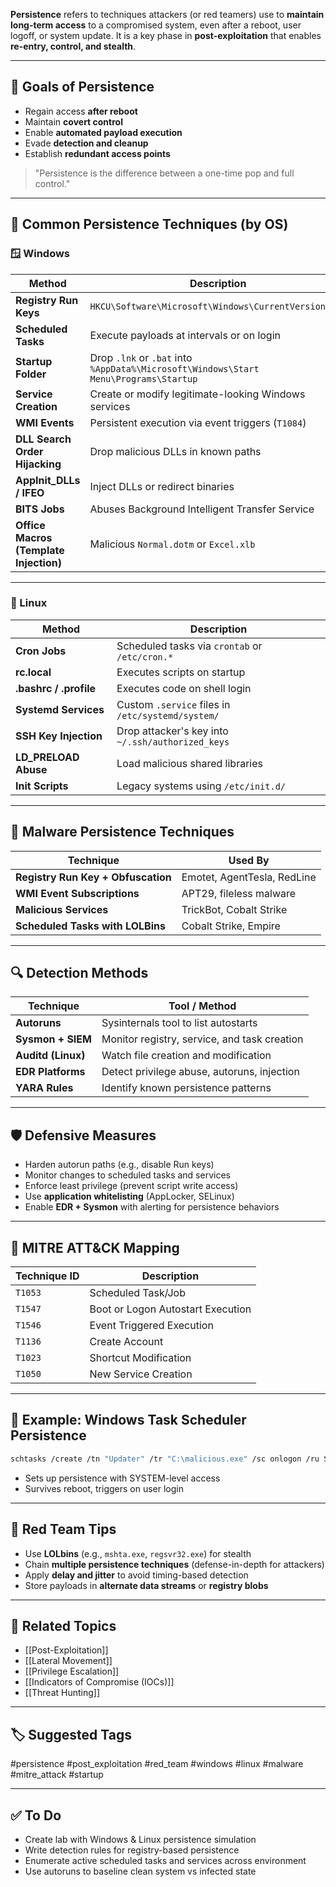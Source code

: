 **Persistence** refers to techniques attackers (or red teamers) use to **maintain long-term access** to a compromised system, even after a reboot, user logoff, or system update. It is a key phase in **post-exploitation** that enables **re-entry, control, and stealth**.

---

## 🎯 Goals of Persistence

- Regain access **after reboot**
- Maintain **covert control**
- Enable **automated payload execution**
- Evade **detection and cleanup**
- Establish **redundant access points**

> "Persistence is the difference between a one-time pop and full control."

---

## 🧱 Common Persistence Techniques (by OS)

### 🪟 Windows

| Method                  | Description                                              |
|-------------------------|----------------------------------------------------------|
| **Registry Run Keys**   | `HKCU\Software\Microsoft\Windows\CurrentVersion\Run`     |
| **Scheduled Tasks**     | Execute payloads at intervals or on login                |
| **Startup Folder**      | Drop `.lnk` or `.bat` into `%AppData%\Microsoft\Windows\Start Menu\Programs\Startup` |
| **Service Creation**    | Create or modify legitimate-looking Windows services     |
| **WMI Events**          | Persistent execution via event triggers (`T1084`)        |
| **DLL Search Order Hijacking** | Drop malicious DLLs in known paths               |
| **AppInit_DLLs / IFEO** | Inject DLLs or redirect binaries                        |
| **BITS Jobs**           | Abuses Background Intelligent Transfer Service           |
| **Office Macros (Template Injection)** | Malicious `Normal.dotm` or `Excel.xlb` |

---

### 🐧 Linux

| Method                  | Description                                              |
|-------------------------|----------------------------------------------------------|
| **Cron Jobs**           | Scheduled tasks via `crontab` or `/etc/cron.*`          |
| **rc.local**            | Executes scripts on startup                              |
| **.bashrc / .profile**  | Executes code on shell login                             |
| **Systemd Services**    | Custom `.service` files in `/etc/systemd/system/`        |
| **SSH Key Injection**   | Drop attacker's key into `~/.ssh/authorized_keys`         |
| **LD_PRELOAD Abuse**    | Load malicious shared libraries                          |
| **Init Scripts**        | Legacy systems using `/etc/init.d/`                      |

---

## 🧩 Malware Persistence Techniques

| Technique                | Used By                                    |
|--------------------------|--------------------------------------------|
| **Registry Run Key + Obfuscation** | Emotet, AgentTesla, RedLine        |
| **WMI Event Subscriptions**        | APT29, fileless malware             |
| **Malicious Services**             | TrickBot, Cobalt Strike             |
| **Scheduled Tasks with LOLBins**   | Cobalt Strike, Empire               |

---

## 🔍 Detection Methods

| Technique            | Tool / Method                      |
|----------------------|------------------------------------|
| **Autoruns**         | Sysinternals tool to list autostarts |
| **Sysmon + SIEM**    | Monitor registry, service, and task creation |
| **Auditd (Linux)**   | Watch file creation and modification |
| **EDR Platforms**    | Detect privilege abuse, autoruns, injection |
| **YARA Rules**       | Identify known persistence patterns |

---

## 🛡️ Defensive Measures

- Harden autorun paths (e.g., disable Run keys)
- Monitor changes to scheduled tasks and services
- Enforce least privilege (prevent script write access)
- Use **application whitelisting** (AppLocker, SELinux)
- Enable **EDR + Sysmon** with alerting for persistence behaviors

---

## 🧠 MITRE ATT&CK Mapping

| Technique ID | Description                         |
|--------------|--------------------------------------|
| `T1053`      | Scheduled Task/Job                  |
| `T1547`      | Boot or Logon Autostart Execution   |
| `T1546`      | Event Triggered Execution           |
| `T1136`      | Create Account                      |
| `T1023`      | Shortcut Modification               |
| `T1050`      | New Service Creation                |

---

## 📘 Example: Windows Task Scheduler Persistence

```bash
schtasks /create /tn "Updater" /tr "C:\malicious.exe" /sc onlogon /ru SYSTEM
```

- Sets up persistence with SYSTEM-level access
- Survives reboot, triggers on user login

---

## 🧪 Red Team Tips

- Use **LOLbins** (e.g., `mshta.exe`, `regsvr32.exe`) for stealth
- Chain **multiple persistence techniques** (defense-in-depth for attackers)
- Apply **delay and jitter** to avoid timing-based detection
- Store payloads in **alternate data streams** or **registry blobs**

---

## 🔗 Related Topics

- [[Post-Exploitation]]
- [[Lateral Movement]]
- [[Privilege Escalation]]
- [[Indicators of Compromise (IOCs)]]
- [[Threat Hunting]]

---

## 🏷 Suggested Tags

#persistence #post_exploitation #red_team #windows #linux #malware #mitre_attack #startup

---

## ✅ To Do

-  Create lab with Windows & Linux persistence simulation
-  Write detection rules for registry-based persistence
-  Enumerate active scheduled tasks and services across environment
-  Use autoruns to baseline clean system vs infected state